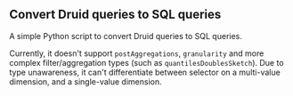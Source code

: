 ## Convert Druid queries to SQL queries

A simple Python script to convert Druid queries to SQL queries.

Currently, it doesn't support `postAggregations`, `granularity` and more complex filter/aggregation types (such as `quantilesDoublesSketch`). Due to type unawareness, it can't differentiate between selector on a multi-value dimension, and a single-value dimension.